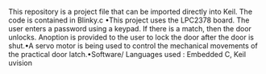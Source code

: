 This repository is a project file that can be imported directly into Keil. The code is contained in Blinky.c
•This project uses the LPC2378 board. The user enters a password using a keypad. If there is a match, then the door unlocks. Anoption is provided to the user to lock the door after the door is shut.•A servo motor is being used to control the mechanical movements of the practical door latch.•Software/ Languages used : Embedded C, Keil uvision